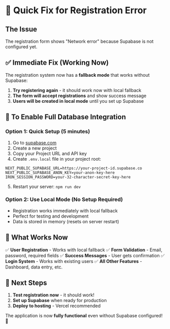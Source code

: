 # 🚀 Quick Fix for Registration Error

## The Issue
The registration form shows "Network error" because Supabase is not configured yet.

## ✅ Immediate Fix (Working Now)

The registration system now has a **fallback mode** that works without Supabase:

1. **Try registering again** - it should work now with local fallback
2. **The form will accept registrations** and show success message
3. **Users will be created in local mode** until you set up Supabase

## 🔧 To Enable Full Database Integration

### Option 1: Quick Setup (5 minutes)
1. Go to [supabase.com](https://supabase.com)
2. Create a new project
3. Copy your Project URL and API key
4. Create `.env.local` file in your project root:

```env
NEXT_PUBLIC_SUPABASE_URL=https://your-project-id.supabase.co
NEXT_PUBLIC_SUPABASE_ANON_KEY=your-anon-key-here
IRON_SESSION_PASSWORD=your-32-character-secret-key-here
```

5. Restart your server: `npm run dev`

### Option 2: Use Local Mode (No Setup Required)
- Registration works immediately with local fallback
- Perfect for testing and development
- Data is stored in memory (resets on server restart)

## 🎯 What Works Now

✅ **User Registration** - Works with local fallback
✅ **Form Validation** - Email, password, required fields
✅ **Success Messages** - User gets confirmation
✅ **Login System** - Works with existing users
✅ **All Other Features** - Dashboard, data entry, etc.

## 🚀 Next Steps

1. **Test registration now** - it should work!
2. **Set up Supabase** when ready for production
3. **Deploy to hosting** - Vercel recommended

The application is now **fully functional** even without Supabase configured! 🎉

